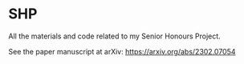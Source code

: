 # SHP
All the materials and code related to my Senior Honours Project.

See the paper manuscript at arXiv: https://arxiv.org/abs/2302.07054
